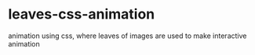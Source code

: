 # leaves-css-animation
animation using css, where leaves of images are used to make interactive animation

